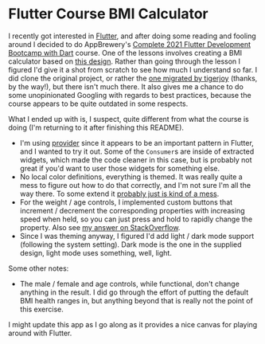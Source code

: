 # Flutter Course BMI Calculator
I recently got interested in [Flutter](https://flutter.dev/), and after doing some reading and
fooling around I decided to do AppBrewery's 
[Complete 2021 Flutter Development Bootcamp with Dart](https://www.appbrewery.co/p/flutter-development-bootcamp-with-dart)
course. One of the lessons involves creating a BMI calculator based on
[this design](https://dribbble.com/shots/4585382-Simple-BMI-Calculator). Rather than
going through the lesson I figured I'd give it a shot from scratch to see how much I understand so far. I did clone the
original project, or rather the [one migrated by tigerjoy](https://github.com/tigerjoy/bmi-calculator-flutter)
(thanks, by the way!), but there isn't much there. It also
gives me a chance to do some unopinionated Googling with regards to best practices, because the course
appears to be quite outdated in some respects.

What I ended up with is, I suspect, quite different from what the course is doing (I'm returning to
it after finishing this README).
- I'm using [provider](https://pub.dev/packages/provider) since it appears to be an important pattern
  in Flutter, and I wanted to try it out. Some of the `Consumer`s are inside of extracted widgets,
  which made the code cleaner in this case, but is probably not great if you'd want to user those widgets
  for something else.
- No local color definitions, everything is themed. It was really quite a mess to figure out how
    to do that correctly, and I'm not sure I'm all the way there. To some extend it 
  [probably just is kind of a mess](https://docs.google.com/document/d/1kzIOQN4QYfVsc5lMZgy_A-FWGXBAJBMySGqZqsJytcE/edit#).
- For the weight / age controls, I implemented custom buttons that increment / decrement the
  corresponding properties with increasing speed when held, so you can just press and hold to
  rapidly change the property. Also see [my answer on StackOverflow](https://stackoverflow.com/a/69977924/358873).
- Since I was theming anyway, I figured I'd add light / dark mode support (following the system setting). 
  Dark mode is the one in the supplied design, light mode uses something, well, light.
  
Some other notes:
- The male / female and age controls, while functional, don't change anything in the result.
  I did go through the effort of putting the default BMI health ranges in, but anything beyond
  that is really not the point of this exercise.

I might update this app as I go along as it provides a nice canvas for playing around with Flutter.
